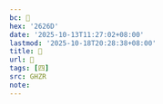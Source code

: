 ```yaml
---
bc: 𦉭
hex: '2626D'
date: '2025-10-13T11:27:02+08:00'
lastmod: '2025-10-18T20:28:38+08:00'
title: 󰕉
url: 󰕉
tags: [四]
src: GHZR
note:
---
```


